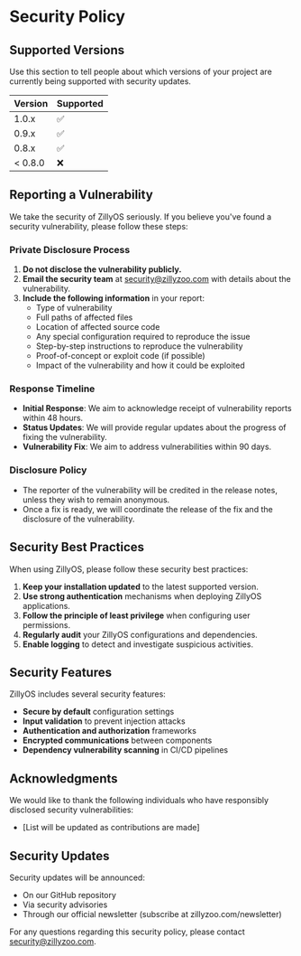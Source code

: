 # Security Policy

## Supported Versions

Use this section to tell people about which versions of your project are currently being supported with security updates.

| Version | Supported          |
| ------- | ------------------ |
| 1.0.x   | :white_check_mark: |
| 0.9.x   | :white_check_mark: |
| 0.8.x   | :white_check_mark: |
| < 0.8.0 | :x:                |

## Reporting a Vulnerability

We take the security of ZillyOS seriously. If you believe you've found a security vulnerability, please follow these steps:

### Private Disclosure Process

1. **Do not disclose the vulnerability publicly.**
2. **Email the security team** at security@zillyzoo.com with details about the vulnerability.
3. **Include the following information** in your report:
   - Type of vulnerability
   - Full paths of affected files
   - Location of affected source code
   - Any special configuration required to reproduce the issue
   - Step-by-step instructions to reproduce the vulnerability
   - Proof-of-concept or exploit code (if possible)
   - Impact of the vulnerability and how it could be exploited

### Response Timeline

- **Initial Response**: We aim to acknowledge receipt of vulnerability reports within 48 hours.
- **Status Updates**: We will provide regular updates about the progress of fixing the vulnerability.
- **Vulnerability Fix**: We aim to address vulnerabilities within 90 days.

### Disclosure Policy

- The reporter of the vulnerability will be credited in the release notes, unless they wish to remain anonymous.
- Once a fix is ready, we will coordinate the release of the fix and the disclosure of the vulnerability.

## Security Best Practices

When using ZillyOS, please follow these security best practices:

1. **Keep your installation updated** to the latest supported version.
2. **Use strong authentication** mechanisms when deploying ZillyOS applications.
3. **Follow the principle of least privilege** when configuring user permissions.
4. **Regularly audit** your ZillyOS configurations and dependencies.
5. **Enable logging** to detect and investigate suspicious activities.

## Security Features

ZillyOS includes several security features:

- **Secure by default** configuration settings
- **Input validation** to prevent injection attacks
- **Authentication and authorization** frameworks
- **Encrypted communications** between components
- **Dependency vulnerability scanning** in CI/CD pipelines

## Acknowledgments

We would like to thank the following individuals who have responsibly disclosed security vulnerabilities:

- [List will be updated as contributions are made]

## Security Updates

Security updates will be announced:

- On our GitHub repository
- Via security advisories
- Through our official newsletter (subscribe at zillyzoo.com/newsletter)

For any questions regarding this security policy, please contact security@zillyzoo.com. 